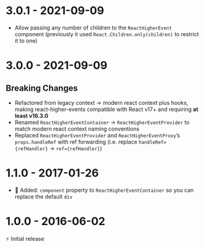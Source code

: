 # 3.0.1 - 2021-09-09

-   Allow passing any number of children to the `ReactHigherEvent` component (previously it used `React.Children.only(children)` to restrict it to one)

# 3.0.0 - 2021-09-09

## Breaking Changes

-   Refactored from legacy context → modern react context plus hooks, making react-higher-events compatible with React v17+ and requiring **at least v16.3.0**
-   Renamed `ReactHigherEventContainer` → `ReactHigherEventProvider` to match modern react context naming conventions
-   Replaced `ReactHigherEventProvider` and `ReactHigherEventProxy`’s `props.handleRef` with ref forwarding (i.e. replace `handleRef={refHandler}` → `ref={refHandler}`)

# 1.1.0 - 2017-01-26

-   🍭 Added: `component` property to `ReactHigherEventContainer` so you can
    replace the default `div`

# 1.0.0 - 2016-06-02

⚡️ Initial release
